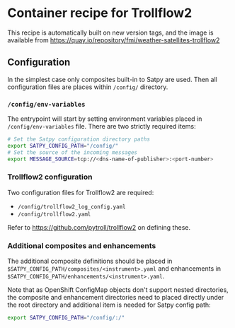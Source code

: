 # Container recipe for Trollflow2

This recipe is automatically built on new version tags, and the image
is available from
https://quay.io/repository/fmi/weather-satellites-trollflow2

## Configuration

In the simplest case only composites built-in to Satpy are used. Then all configuration files are places within `/config/` directory.

### `/config/env-variables`

The entrypoint will start by setting environment variables placed in `/config/env-variables` file. There are two strictly required items:

```bash
# Set the Satpy configuration directory paths
export SATPY_CONFIG_PATH="/config/"
# Set the source of the incoming messages
export MESSAGE_SOURCE=tcp://<dns-name-of-publisher>:<port-number>
```

### Trollflow2 configuration

Two configuration files for Trollflow2 are required:
* `/config/trollflow2_log_config.yaml`
* `/config/trollflow2.yaml`

Refer to https://github.com/pytroll/trollflow2 on defining these.

### Additional composites and enhancements

The additional composite definitions should be placed in
`$SATPY_CONFIG_PATH/composites/<instrument>.yaml` and enhancements in
`$SATPY_CONFIG_PATH/enhancements/<instrument>.yaml`.

Note that as OpenShift ConfigMap objects don't support nested
directories, the composite and enhancement directories need to placed
directly under the root directory and additional item is needed for
Satpy config path:

```bash
export SATPY_CONFIG_PATH="/config/:/"
```
